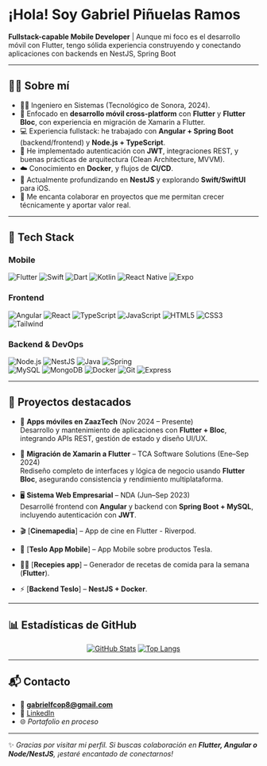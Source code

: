 <!-- Profile README for GitHub: GabrielR19-G2 -->
# ¡Hola! Soy **Gabriel Piñuelas Ramos**  
<!-- **Fullstack & Mobile Developer** | Apasionado por construir apps móviles y web eficientes, escalables y centradas en el usuario   -->
**Fullstack-capable Mobile Developer** | Aunque mi foco es el desarrollo móvil con Flutter, tengo sólida experiencia construyendo y conectando aplicaciones con backends en NestJS, Spring Boot

---

## 🧑‍💻 Sobre mí  
- 👨‍🎓 Ingeniero en Sistemas (Tecnológico de Sonora, 2024).  
- 📱 Enfocado en **desarrollo móvil cross-platform** con **Flutter** y **Flutter Bloc**, con experiencia en migración de Xamarin a Flutter.  
- 💻 Experiencia fullstack: he trabajado con **Angular + Spring Boot** (backend/frontend) y **Node.js + TypeScript**.  
- 🔐 He implementado autenticación con **JWT**, integraciones REST, y buenas prácticas de arquitectura (Clean Architecture, MVVM).  
- ☁️ Conocimiento en **Docker**, y flujos de **CI/CD**.  
- 🌱 Actualmente profundizando en **NestJS** y explorando **Swift/SwiftUI** para iOS.  
- 🤝 Me encanta colaborar en proyectos que me permitan crecer técnicamente y aportar valor real.

---

## 🚀 Tech Stack  

### Mobile  
![Flutter](https://skillicons.dev/icons?i=flutter&perline=6) ![Swift](https://skillicons.dev/icons?i=swift)
![Dart](https://skillicons.dev/icons?i=dart) ![Kotlin](https://skillicons.dev/icons?i=kotlin) ![React Native](https://skillicons.dev/icons?i=react) ![Expo](https://skillicons.dev/icons?i=expo) 

### Frontend  
![Angular](https://skillicons.dev/icons?i=angular) ![React](https://skillicons.dev/icons?i=react) ![TypeScript](https://skillicons.dev/icons?i=ts) ![JavaScript](https://skillicons.dev/icons?i=js) ![HTML5](https://skillicons.dev/icons?i=html) ![CSS3](https://skillicons.dev/icons?i=css) ![Tailwind](https://skillicons.dev/icons?i=tailwind)

### Backend & DevOps  
![Node.js](https://skillicons.dev/icons?i=nodejs) ![NestJS](https://skillicons.dev/icons?i=nestjs) ![Java](https://skillicons.dev/icons?i=java) ![Spring](https://skillicons.dev/icons?i=spring)  
![MySQL](https://skillicons.dev/icons?i=mysql) ![MongoDB](https://skillicons.dev/icons?i=mongodb) ![Docker](https://skillicons.dev/icons?i=docker) ![Git](https://skillicons.dev/icons?i=git) ![Express](https://skillicons.dev/icons?i=express)


---

## 📌 Proyectos destacados  

- 📱 **Apps móviles en ZaazTech** (Nov 2024 – Presente)  
  Desarrollo y mantenimiento de aplicaciones con **Flutter + Bloc**, integrando APIs REST, gestión de estado y diseño UI/UX.

- 🔄 **Migración de Xamarin a Flutter** – TCA Software Solutions (Ene–Sep 2024)  
  Rediseño completo de interfaces y lógica de negocio usando **Flutter Bloc**, asegurando consistencia y rendimiento multiplataforma.

- 🖥️ **Sistema Web Empresarial** – NDA (Jun–Sep 2023)  
  Desarrollé frontend con **Angular** y backend con **Spring Boot + MySQL**, incluyendo autenticación con **JWT**.

- 🎬 [**Cinemapedia**] – App de cine en Flutter - Riverpod. <!-- (https://cinema-raly.vercel.app)  -->
- 🛒 [**Teslo App Mobile**] – App Mobile sobre productos Tesla.  
<!-- (https://carrito-ten.vercel.app) -->
<!-- - 🏥 [**Creador de Historias Clínicas**](https://github.com/Pesgard/creador-historias-clinicas) – Generador en TypeScript.   -->
-  🏣🍗 [**Recepies app**] – Generador de recetas de comida para la semana (**Flutter**).  
<!-- (https://github.com/Pesgard/creador-historias-clinicas) -->
- ⚡ [**Backend Teslo**] – **NestJS + Docker**.
<!-- (https://github.com/Pesgard/uml-creator)  -->

---

## 📊 Estadísticas de GitHub  

<div align="center">

[![GitHub Stats](https://github-readme-stats.vercel.app/api?username=GabrielR19-G2&show_icons=true&theme=radical)](https://github.com/GabrielR19-G2)
[![Top Langs](https://github-readme-stats.vercel.app/api/top-langs/?username=GabrielR19-G2&layout=compact&theme=radical)](https://github.com/GabrielR19-G2)
<!-- [![Streak Stats](https://streak-stats.demolab.com?user=GabrielR19-G2&theme=radical)](https://git.io/streak-stats) -->

</div>

---

## 📬 Contacto  
- 📧 **gabrielfcop8@gmail.com**  
- 💼 [LinkedIn](https://www.linkedin.com/in/gabriel-pinuelas-603665235)  
- 🌐 *Portafolio en proceso*  

---

✨ *Gracias por visitar mi perfil. Si buscas colaboración en **Flutter, Angular o Node/NestJS**, ¡estaré encantado de conectarnos!*
